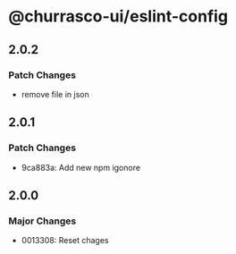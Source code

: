 # @churrasco-ui/eslint-config

## 2.0.2

### Patch Changes

- remove file in json

## 2.0.1

### Patch Changes

- 9ca883a: Add new npm igonore

## 2.0.0

### Major Changes

- 0013308: Reset chages
